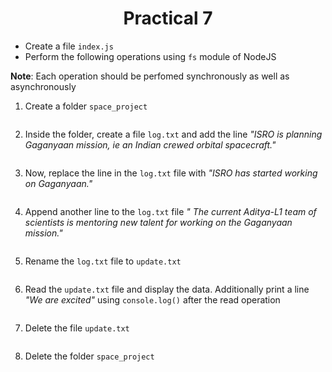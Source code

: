 <h1 align = "center">Practical 7</h1>

- Create a file `index.js`
- Perform the following operations using `fs` module of NodeJS

**Note**: Each operation should be perfomed synchronously as well as asynchronously

1. Create a folder `space_project`
```

```
2. Inside the folder, create a file `log.txt` and add the line _"ISRO is planning Gaganyaan mission, ie an Indian crewed orbital spacecraft."_
```

```
3. Now, replace the line in the `log.txt` file with _"ISRO has started working on Gaganyaan."_
```

```
4. Append another line to the `log.txt` file _" The current Aditya-L1 team of scientists is mentoring new talent for working on the Gaganyaan mission."_
```

```
5. Rename the `log.txt` file to `update.txt`
```

```
6. Read the `update.txt` file and display the data. Additionally print a line _"We are excited"_ using `console.log()` after the read operation
```

```
7. Delete the file `update.txt`
```

```
8. Delete the folder `space_project`
```

```
